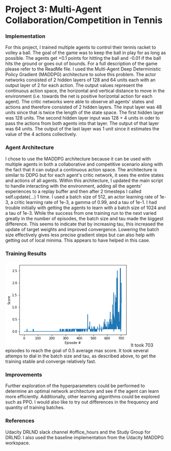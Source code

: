 [//]: # (Image References)

[image1]: https://github.com/josjo80/DeepRL/blob/master/p3_collab_compet/5th_success.png "Training Score"

# Project 3: Multi-Agent Collaboration/Competition in Tennis

### Implementation

For this project, I trained multiple agents to control their tennis racket to volley a ball.  The goal of the game was to keep the ball in play for as long as possible.  The agents get +0.1 points for hitting the ball and -0.01 if the ball hits the ground or goes out of bounds.  For a full description of the game please refer to the ReadMe file.  I used the Multi-Agent Deep Deterministic Policy Gradient (MADDPG) architecture to solve this problem.  The actor networks consisted of 2 hidden layers of 128 and 64 units each with an output layer of 2 for each action.  The output values represent the continuous action space, the horizontal and vertical distance to move in the environment (i.e. towards the net is positive horizontal action for each agent).  The critic networks were able to observe all agents' states and actions and therefore consisted of 2 hidden layers.  The input layer was 48 units since that is twice the length of the state space.  The first hidden layer was 128 units.  The second hidden layer input was 128 + 4 units in oder to pass the actions from both agents into that layer. The output of that layer was 64 units.  The output of the last layer was 1 unit since it estimates the value of the 4 actions collectively.


### Agent Architecture

I chose to use the MADDPG architecture because it can be used with multiple agents in both a collaborative and competitive scenario along with the fact that it can output a continuous action space.  The architecture is similar to DDPG but for each agent's critic network, it sees the entire states and actions of all agents. Within this architecture, I updated the main script to handle interacting with the environment, adding all the agents' experiences to a replay buffer and then after 2 timesteps I called self.update(...) 1 time.  I used a batch size of 512, an actor learning rate of 1e-3, a critic learning rate of 1e-3, a gamma of 0.99, and a tau of 1e-1.  I had trouble initially with getting the agents to learn with a batch size of 1024 and a tau of 1e-3.  While the success from one training run to the next varied greatly in the number of episodes, the batch size and tau made the biggest difference.  This seems to indicate that by increasing tau, this increased the update of target weights and improved convergence.  Lowering the batch size effectively gives less precise gradient steps but can also help with getting out of local minima.  This appears to have helped in this case.

### Training Results

![Training Score][image1]
It took 703 episodes to reach the goal of 0.5 average max score.  It took several attemps to dial in the batch size and tau, as described above, to get the training stable and converge relatively fast.

### Improvements

Further exploration of the hyperparameters could be performed to determine an optimal network architecture and see if the agent can learn more efficiently.  Additionally, other learning algorithms could be explored such as PPO.  I would also like to try out differences in the frequency and quantity of training batches.

### References
Udacity DRLND slack channel #office_hours and the Study Group for DRLND.  I also used the baseline implementation from the Udacity MADDPG workspace.